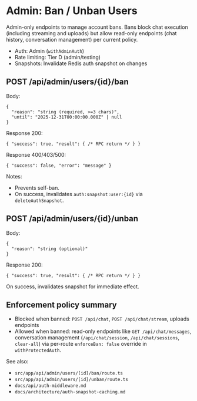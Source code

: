 # Admin: Ban / Unban Users

Admin-only endpoints to manage account bans. Bans block chat execution (including streaming and uploads) but allow read-only endpoints (chat history, conversation management) per current policy.

- Auth: Admin (`withAdminAuth`)
- Rate limiting: Tier D (admin/testing)
- Snapshots: Invalidate Redis auth snapshot on changes

## POST /api/admin/users/{id}/ban

Body:

```
{
  "reason": "string (required, >=3 chars)",
  "until": "2025-12-31T00:00:00.000Z" | null
}
```

Response 200:

```
{ "success": true, "result": { /* RPC return */ } }
```

Response 400/403/500:

```
{ "success": false, "error": "message" }
```

Notes:

- Prevents self-ban.
- On success, invalidates `auth:snapshot:user:{id}` via `deleteAuthSnapshot`.

## POST /api/admin/users/{id}/unban

Body:

```
{
  "reason": "string (optional)"
}
```

Response 200:

```
{ "success": true, "result": { /* RPC return */ } }
```

On success, invalidates snapshot for immediate effect.

## Enforcement policy summary

- Blocked when banned: `POST /api/chat`, `POST /api/chat/stream`, uploads endpoints
- Allowed when banned: read-only endpoints like `GET /api/chat/messages`, conversation management (`/api/chat/session`, `/api/chat/sessions`, `clear-all`) via per-route `enforceBan: false` override in `withProtectedAuth`.

See also:

- `src/app/api/admin/users/[id]/ban/route.ts`
- `src/app/api/admin/users/[id]/unban/route.ts`
- `docs/api/auth-middleware.md`
- `docs/architecture/auth-snapshot-caching.md`
